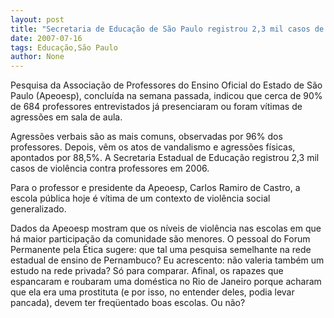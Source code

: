 ```yaml
---
layout: post
title: "Secretaria de Educação de São Paulo registrou 2,3 mil casos de violência contra professores em 2006"
date: 2007-07-16
tags: Educação,São Paulo
author: None
---
```

Pesquisa da&nbsp;Associa&ccedil;&atilde;o de Professores do Ensino Oficial do Estado de S&atilde;o Paulo (Apeoesp),&nbsp;conclu&iacute;da na semana passada, indicou que cerca de 90% de&nbsp;684 professores entrevistados j&aacute;&nbsp;presenciaram ou foram v&iacute;timas de agress&otilde;es em sala de aula. 

Agress&otilde;es verbais s&atilde;o as mais comuns, observadas por 96% dos professores.&nbsp;Depois, v&ecirc;m os atos de&nbsp;vandalismo e agress&otilde;es f&iacute;sicas, apontados por 88,5%.&nbsp;A Secretaria Estadual de Educa&ccedil;&atilde;o registrou 2,3 mil casos de viol&ecirc;ncia contra professores em 2006. 

Para o professor e presidente da Apeoesp, Carlos Ramiro de Castro, a escola p&uacute;blica hoje &eacute; v&iacute;tima de um contexto de viol&ecirc;ncia social generalizado.

Dados da Apeoesp mostram que os n&iacute;veis de viol&ecirc;ncia nas escolas em que h&aacute; maior participa&ccedil;&atilde;o da comunidade s&atilde;o menores. 
O pessoal do Forum Permanente pela &Eacute;tica sugere: que tal uma pesquisa semelhante na rede estadual de ensino de Pernambuco? Eu acrescento: n&atilde;o valeria tamb&eacute;m um estudo na rede privada? S&oacute; para comparar.
Afinal, os rapazes que espancaram e roubaram uma dom&eacute;stica no Rio de Janeiro&nbsp;porque acharam que ela era uma prostituta (e por isso, no entender deles, podia levar pancada), devem ter freq&uuml;entado boas escolas. Ou n&atilde;o? 